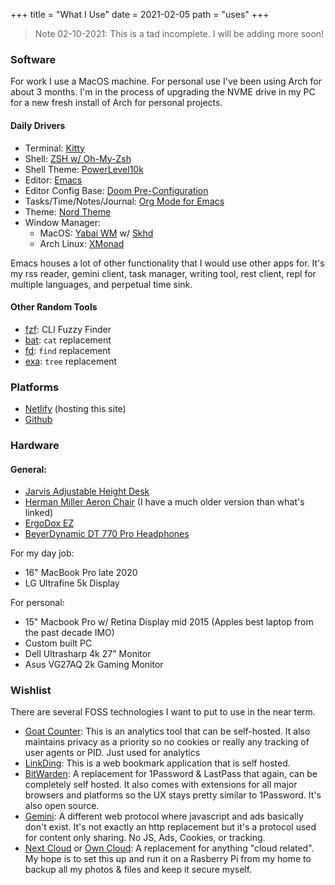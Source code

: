 +++
title = "What I Use"
date = 2021-02-05
path = "uses"
+++

> Note 02-10-2021: This is a tad incomplete. I will be adding more soon!

### Software
For work I use a MacOS machine. For personal use I've been using Arch for about 3 months. I'm in the process of upgrading the NVME drive in my PC for a new fresh install of Arch for personal projects.

#### Daily Drivers
- Terminal: [Kitty](https://sw.kovidgoyal.net/kitty/)
- Shell: [ZSH w/ Oh-My-Zsh](https://ohmyz.sh/)
- Shell Theme: [PowerLevel10k](https://github.com/romkatv/powerlevel10k)
- Editor: [Emacs](https://www.gnu.org/software/emacs/)
- Editor Config Base: [Doom Pre-Configuration](https://github.com/hlissner/doom-emacs)
- Tasks/Time/Notes/Journal: [Org Mode for Emacs](https://orgmode.org/)
- Theme: [Nord Theme](https://www.nordtheme.com/)
- Window Manager:
  - MacOS: [Yabai WM](https://github.com/koekeishiya/yabai) w/ [Skhd](https://github.com/koekeishiya/skhd)
  - Arch Linux: [XMonad](https://xmonad.org/)

Emacs houses a lot of other functionality that I would use other apps for. It's my rss reader, gemini client, task manager, writing tool, rest client, repl for multiple languages, and perpetual time sink.

#### Other Random Tools
- [fzf](https://github.com/junegunn/fzf): CLI Fuzzy Finder
- [bat](https://github.com/sharkdp/bat): `cat` replacement
- [fd](https://github.com/sharkdp/fd): `find` replacement
- [exa](https://the.exa.website/): `tree` replacement

### Platforms
- [Netlify](https://netlify.com) (hosting this site)
- [Github](https://github.com/juliusdelta/my-blog-v2)

### Hardware
#### General:
- [Jarvis Adjustable Height Desk](https://www.fully.com/standing-desks/jarvis/jarvis-adjustable-height-desk-bamboo.html)
- [Herman Miller Aeron Chair](https://store.hermanmiller.com/office/office-chairs/aeron-chair/100077461.html?lang=en_US&mrkgadid=3279207965&mrkgcl=583&mrkgen=gpla&mrkgbflag=0&mrkgcat=nonbrand&&acctid=21700000001680207&dskeywordid=92700050293951713&lid=92700050293951713&ds_s_kwgid=58700005508129399&ds_s_inventory_feed_id=97700000007501188&dsproductgroupid=418718812702&product_id=100077461&merchid=6218899&prodctry=US&prodlang=en&channel=online&storeid=%7bproduct_store_id%7d&device=c&network=g&matchtype=&locationid=%7bloc_phyiscal_ms%7d&creative=177722771405&targetid=pla-418718812702&campaignid=753814946&adgroupid=41150741673&gclid=Cj0KCQiAvP6ABhCjARIsAH37rbS1g39KMI9CaZn1ksNgScJUw9zn8G3cUtBG2cLzR7ALf4CkIluXUxUaAk6MEALw_wcB&gclsrc=aw.ds) (I have a much older version than what's linked)
- [ErgoDox EZ](https://ergodox-ez.com/)
- [BeyerDynamic DT 770 Pro Headphones](https://north-america.beyerdynamic.com/dt-770-pro.html)

For my day job:
- 16" MacBook Pro late 2020
- LG Ultrafine 5k Display

For personal:
- 15" Macbook Pro w/ Retina Display mid 2015 (Apples best laptop from the past decade IMO)
- Custom built PC
- Dell Ultrasharp 4k 27" Monitor
- Asus VG27AQ 2k Gaming Monitor

### Wishlist
There are several FOSS technologies I want to put to use in the near term.

- [Goat Counter](https://www.goatcounter.com/): This is an analytics tool that can be self-hosted. It also maintains privacy as a priority so no cookies or really any tracking of user agents or PID. Just used for analytics
- [LinkDing](https://github.com/sissbruecker/linkding): This is a web bookmark application that is self hosted.
- [BitWarden](https://bitwarden.com/): A replacement for 1Password & LastPass that again, can be completely self hosted. It also comes with extensions for all major browsers and platforms so the UX stays pretty similar to 1Password. It's also open source.
- [Gemini](https://gemini.circumlunar.space/): A different web protocol where javascript and ads basically don't exist. It's not exactly an http replacement but it's a protocol used for content only sharing. No JS, Ads, Cookies, or tracking.
- [Next Cloud](https://nextcloud.com/) or [Own Cloud](https://owncloud.com/): A replacement for anything "cloud related". My hope is to set this up and run it on a Rasberry Pi from my home to backup all my photos & files and keep it secure myself.
